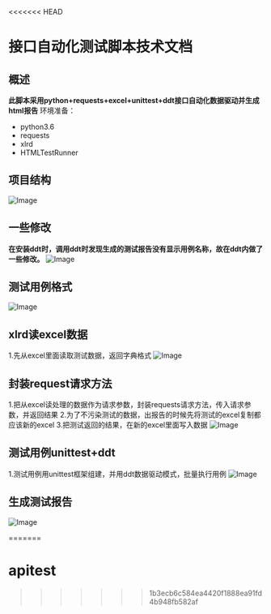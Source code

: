 <<<<<<< HEAD
# 接口自动化测试脚本技术文档
## 概述
**此脚本采用python+requests+excel+unittest+ddt接口自动化数据驱动并生成html报告**
环境准备：

* python3.6
* requests
* xlrd
* HTMLTestRunner

## 项目结构
![Image](../pic/1.png)

## 一些修改
**在安装ddt时，调用ddt时发现生成的测试报告没有显示用例名称，故在ddt内做了一些修改。**
![Image](../pic/2.png)
## 测试用例格式
![Image](../pic/3.png)

## xlrd读excel数据
1.先从excel里面读取测试数据，返回字典格式
![Image](../pic/4.png)


## 封装request请求方法
1.把从excel读处理的数据作为请求参数，封装requests请求方法，传入请求参数，并返回结果
2.为了不污染测试的数据，出报告的时候先将测试的excel复制都应该新的excel
3.把测试返回的结果，在新的excel里面写入数据
![Image](../pic/5.png)

## 测试用例unittest+ddt
1.测试用例用unittest框架组建，并用ddt数据驱动模式，批量执行用例
![Image](../pic/6.png)
## 生成测试报告
![Image](../pic/7.png)

=======
# apitest
>>>>>>> 1b3ecb6c584ea4420f1888ea91fd4b948fb582af
